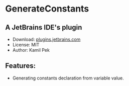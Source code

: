 # GenerateConstants
## A JetBrains IDE's plugin

* Download: [plugins.jetbrains.com](https://plugins.jetbrains.com/plugin/16464-generateconstants)
* License: MIT
* Author: Kamil Pek

## Features:

* Generating constants declaration from variable value.
